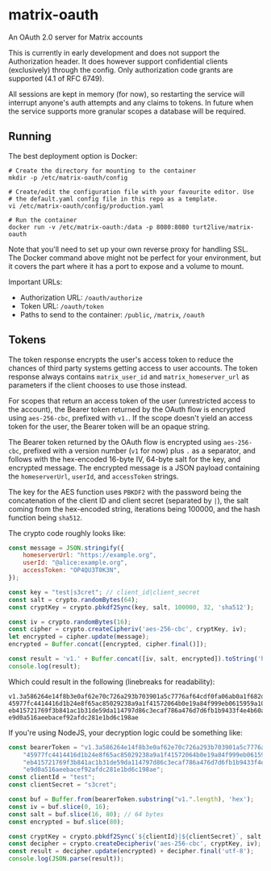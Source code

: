 # matrix-oauth
An OAuth 2.0 server for Matrix accounts

This is currently in early development and does not support the Authorization header. It does
however support confidential clients (exclusively) through the config. Only authorization code
grants are supported (4.1 of RFC 6749).

All sessions are kept in memory (for now), so restarting the service will interrupt anyone's
auth attempts and any claims to tokens. In future when the service supports more granular scopes
a database will be required.

## Running

The best deployment option is Docker:

```shell script
# Create the directory for mounting to the container
mkdir -p /etc/matrix-oauth/config

# Create/edit the configuration file with your favourite editor. Use
# the default.yaml config file in this repo as a template.
vi /etc/matrix-oauth/config/production.yaml

# Run the container
docker run -v /etc/matrix-oauth:/data -p 8080:8080 turt2live/matrix-oauth
```

Note that you'll need to set up your own reverse proxy for handling SSL. The Docker command above
might not be perfect for your environment, but it covers the part where it has a port to expose and
a volume to mount.

Important URLs:
* Authorization URL: `/oauth/authorize`
* Token URL: `/oauth/token`
* Paths to send to the container: `/public`, `/matrix`, `/oauth`

## Tokens

The token response encrypts the user's access token to reduce the chances of third party systems
getting access to user accounts. The token response always contains `matrix_user_id` and `matrix_homeserver_url`
as parameters if the client chooses to use those instead.

For scopes that return an access token of the user (unrestricted access to the account), the Bearer
token returned by the OAuth flow is encrypted using `aes-256-cbc`, prefixed with `v1.`. If the scope
doesn't yield an access token for the user, the Bearer token will be an opaque string.

The Bearer token returned by the OAuth flow is encrypted using `aes-256-cbc`, prefixed with a version
number (`v1` for now) plus `.` as a separator, and follows with the hex-encoded 16-byte IV, 64-byte salt
for the key, and encrypted message. The encrypted message is a JSON payload containing the `homeserverUrl`, 
`userId`, and `accessToken` strings.

The key for the AES function uses `PBKDF2` with the password being the concatenation of the client ID and
client secret (separated by `|`), the salt coming from the hex-encoded string, iterations being 100000,
and the hash function being `sha512`.

The crypto code roughly looks like:
```javascript
const message = JSON.stringify({
    homeserverUrl: "https://example.org",
    userId: "@alice:example.org",
    accessToken: "OP4QU3T0K3N",
});

const key = "test|s3cret"; // client_id|client_secret
const salt = crypto.randomBytes(64);
const cryptKey = crypto.pbkdf2Sync(key, salt, 100000, 32, 'sha512');

const iv = crypto.randomBytes(16);
const cipher = crypto.createCipheriv('aes-256-cbc', cryptKey, iv);
let encrypted = cipher.update(message);
encrypted = Buffer.concat([encrypted, cipher.final()]);

const result = 'v1.' + Buffer.concat([iv, salt, encrypted]).toString('hex');
console.log(result);
```

Which could result in the following (linebreaks for readability):
```
v1.3a586264e14f8b3e0af62e70c726a293b703901a5c7776af64cdf0fa06ab0a1f682db210cc193b39788af18844b711bd916357c73439a6f9ba
45977fc4414416d1b24e8f65ac85029238a9a1f41572064b0e19a84f999eb0615959a108cad007f8f83838b9be7b9260a0cba63bc8d33c0ef7ba1
eb415721769f3b841ac1b31de59da114797d86c3ecaf786a476d7d6fb1b9433f4e4b60a5395273ab819d93ea93edfd0182c2d68d0454e892ae458
e9d0a516aeebacef92afdc281e1bd6c198ae
```

If you're using NodeJS, your decryption logic could be something like:
```javascript
const bearerToken = "v1.3a586264e14f8b3e0af62e70c726a293b703901a5c7776af64cdf0fa06ab0a1f682db210cc193b39788af18844b711bd916357c73439a6f9ba" +
    "45977fc4414416d1b24e8f65ac85029238a9a1f41572064b0e19a84f999eb0615959a108cad007f8f83838b9be7b9260a0cba63bc8d33c0ef7ba1" +
    "eb415721769f3b841ac1b31de59da114797d86c3ecaf786a476d7d6fb1b9433f4e4b60a5395273ab819d93ea93edfd0182c2d68d0454e892ae458" +
    "e9d0a516aeebacef92afdc281e1bd6c198ae";
const clientId = "test";
const clientSecret = "s3cret";

const buf = Buffer.from(bearerToken.substring("v1.".length), 'hex');
const iv = buf.slice(0, 16);
const salt = buf.slice(16, 80); // 64 bytes
const encrypted = buf.slice(80);

const cryptKey = crypto.pbkdf2Sync(`${clientId}|${clientSecret}`, salt, 100000, 32, 'sha512');
const decipher = crypto.createDecipheriv('aes-256-cbc', cryptKey, iv);
const result = decipher.update(encrypted) + decipher.final('utf-8');
console.log(JSON.parse(result));
```
